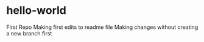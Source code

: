 # hello-world
First Repo
Making first edits to readme file
Making changes without creating a new branch first
